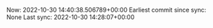 Now: 2022-10-30 14:40:38.506789+00:00 Earliest commit since sync: None Last sync: 2022-10-30 14:28:07+00:00
